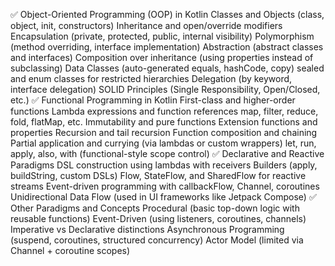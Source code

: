 ✅ Object-Oriented Programming (OOP) in Kotlin
Classes and Objects (class, object, init, constructors)
Inheritance and open/override modifiers
Encapsulation (private, protected, public, internal visibility)
Polymorphism (method overriding, interface implementation)
Abstraction (abstract classes and interfaces)
Composition over inheritance (using properties instead of subclassing)
Data Classes (auto-generated equals, hashCode, copy)
sealed and enum classes for restricted hierarchies
Delegation (by keyword, interface delegation)
SOLID Principles (Single Responsibility, Open/Closed, etc.)
✅ Functional Programming in Kotlin
First-class and higher-order functions
Lambda expressions and function references
map, filter, reduce, fold, flatMap, etc.
Immutability and pure functions
Extension functions and properties
Recursion and tail recursion
Function composition and chaining
Partial application and currying (via lambdas or custom wrappers)
let, run, apply, also, with (functional-style scope control)
✅ Declarative and Reactive Paradigms
DSL construction using lambdas with receivers
Builders (apply, buildString, custom DSLs)
Flow, StateFlow, and SharedFlow for reactive streams
Event-driven programming with callbackFlow, Channel, coroutines
Unidirectional Data Flow (used in UI frameworks like Jetpack Compose)
✅ Other Paradigms and Concepts
Procedural (basic top-down logic with reusable functions)
Event-Driven (using listeners, coroutines, channels)
Imperative vs Declarative distinctions
Asynchronous Programming (suspend, coroutines, structured concurrency)
Actor Model (limited via Channel + coroutine scopes)
